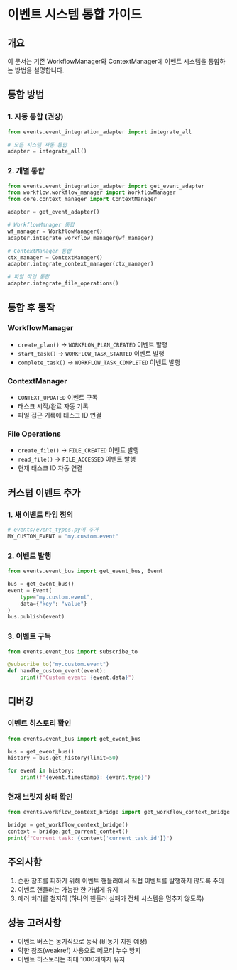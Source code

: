 # 이벤트 시스템 통합 가이드

## 개요
이 문서는 기존 WorkflowManager와 ContextManager에 이벤트 시스템을 통합하는 방법을 설명합니다.

## 통합 방법

### 1. 자동 통합 (권장)
```python
from events.event_integration_adapter import integrate_all

# 모든 시스템 자동 통합
adapter = integrate_all()
```

### 2. 개별 통합
```python
from events.event_integration_adapter import get_event_adapter
from workflow.workflow_manager import WorkflowManager
from core.context_manager import ContextManager

adapter = get_event_adapter()

# WorkflowManager 통합
wf_manager = WorkflowManager()
adapter.integrate_workflow_manager(wf_manager)

# ContextManager 통합
ctx_manager = ContextManager()
adapter.integrate_context_manager(ctx_manager)

# 파일 작업 통합
adapter.integrate_file_operations()
```

## 통합 후 동작

### WorkflowManager
- `create_plan()` → `WORKFLOW_PLAN_CREATED` 이벤트 발행
- `start_task()` → `WORKFLOW_TASK_STARTED` 이벤트 발행
- `complete_task()` → `WORKFLOW_TASK_COMPLETED` 이벤트 발행

### ContextManager
- `CONTEXT_UPDATED` 이벤트 구독
- 태스크 시작/완료 자동 기록
- 파일 접근 기록에 태스크 ID 연결

### File Operations
- `create_file()` → `FILE_CREATED` 이벤트 발행
- `read_file()` → `FILE_ACCESSED` 이벤트 발행
- 현재 태스크 ID 자동 연결

## 커스텀 이벤트 추가

### 1. 새 이벤트 타입 정의
```python
# events/event_types.py에 추가
MY_CUSTOM_EVENT = "my.custom.event"
```

### 2. 이벤트 발행
```python
from events.event_bus import get_event_bus, Event

bus = get_event_bus()
event = Event(
    type="my.custom.event",
    data={"key": "value"}
)
bus.publish(event)
```

### 3. 이벤트 구독
```python
from events.event_bus import subscribe_to

@subscribe_to("my.custom.event")
def handle_custom_event(event):
    print(f"Custom event: {event.data}")
```

## 디버깅

### 이벤트 히스토리 확인
```python
from events.event_bus import get_event_bus

bus = get_event_bus()
history = bus.get_history(limit=50)

for event in history:
    print(f"{event.timestamp}: {event.type}")
```

### 현재 브릿지 상태 확인
```python
from events.workflow_context_bridge import get_workflow_context_bridge

bridge = get_workflow_context_bridge()
context = bridge.get_current_context()
print(f"Current task: {context['current_task_id']}")
```

## 주의사항
1. 순환 참조를 피하기 위해 이벤트 핸들러에서 직접 이벤트를 발행하지 않도록 주의
2. 이벤트 핸들러는 가능한 한 가볍게 유지
3. 에러 처리를 철저히 (하나의 핸들러 실패가 전체 시스템을 멈추지 않도록)

## 성능 고려사항
- 이벤트 버스는 동기식으로 동작 (비동기 지원 예정)
- 약한 참조(weakref) 사용으로 메모리 누수 방지
- 이벤트 히스토리는 최대 1000개까지 유지
